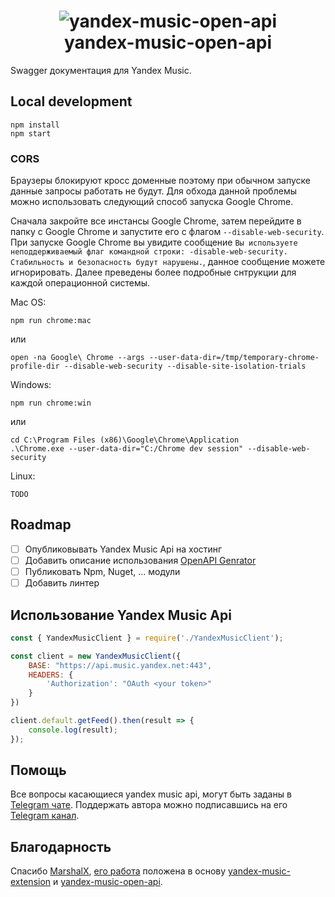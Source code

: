 <h1 align="center"><img alt="yandex-music-open-api" src="./assets/logo.svg" style="max-width:50rem"><br />yandex-music-open-api</h1>

Swagger документация для Yandex Music.

## Local development

```
npm install
npm start
```

### CORS
Браузеры блокируют кросс доменные поэтому при обычном запуске данные запросы работать не будут. Для обхода данной проблемы можно использовать следующий способ запуска Google Chrome. 

Сначала закройте все инстансы Google Chrome, затем перейдите в папку с Google Chrome и запустите его с флагом `--disable-web-security`. При запуске Google Chrome вы увидите сообщение `Вы используете неподдерживаемый флаг командной строки: -disable-web-security. Стабильность и безопасность будут нарушены.`, данное сообщение можете игнорировать. Далее преведены более подробные снтрукции для каждой операционной системы.

Mac OS:

```
npm run chrome:mac
```

или

```
open -na Google\ Chrome --args --user-data-dir=/tmp/temporary-chrome-profile-dir --disable-web-security --disable-site-isolation-trials
```

Windows:

```
npm run chrome:win
```

или

```
cd C:\Program Files (x86)\Google\Chrome\Application
.\Chrome.exe --user-data-dir="C:/Chrome dev session" --disable-web-security
```

Linux:

```
TODO
```

## Roadmap

- [ ] Опубликовывать Yandex Music Api на хостинг
- [ ] Добавить описание использования [OpenAPI Genrator](https://openapi-generator.tech/)
- [ ] Публиковать Npm, Nuget, ... модули
- [ ] Добавить линтер 

## Использование Yandex Music Api

```js
const { YandexMusicClient } = require('./YandexMusicClient');

const client = new YandexMusicClient({
    BASE: "https://api.music.yandex.net:443",
    HEADERS: {
        'Authorization': "OAuth <your token>"
    }
})

client.default.getFeed().then(result => {
    console.log(result);
});

```

## Помощь

Все вопросы касающиеся yandex music api, могут быть заданы в [Telegram чате](https://t.me/yandex_music_api).
Поддержать автора можно подписавшись на его [Telegram канал](https://t.me/cherkashindev).

## Благодарность

Спасибо [MarshalX](https://github.com/MarshalX/), [его работа](https://github.com/MarshalX/yandex-music-api) положена в основу [yandex-music-extension](https://github.com/acherkashin/yandex-music-extension) и [yandex-music-open-api](https://github.com/acherkashin/yandex-music-open-api).
